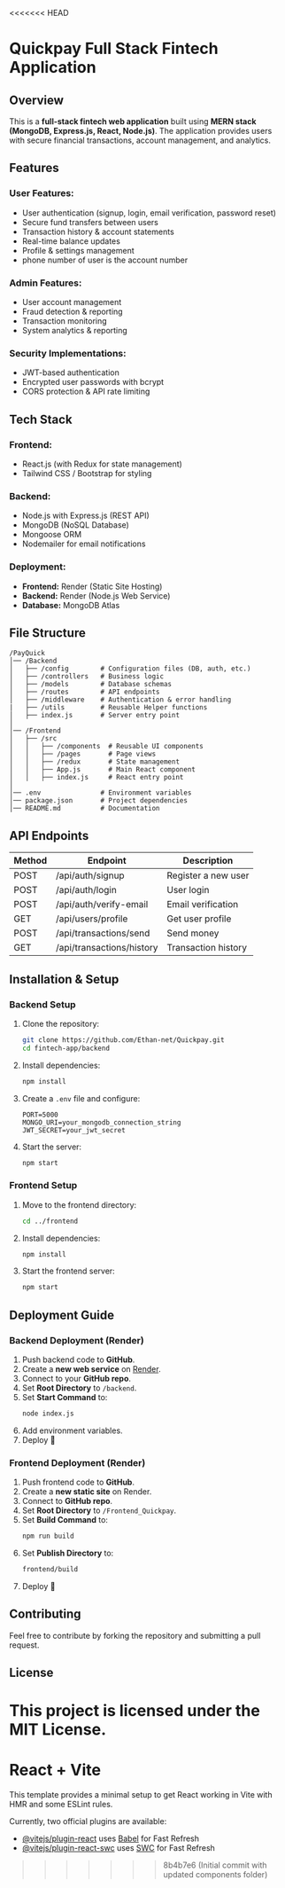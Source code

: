 <<<<<<< HEAD
# Quickpay Full Stack Fintech Application

## Overview

This is a **full-stack fintech web application** built using **MERN stack (MongoDB, Express.js, React, Node.js)**. The application provides users with secure financial transactions, account management, and analytics.

## Features

### **User Features:**

- User authentication (signup, login, email verification, password reset)
- Secure fund transfers between users
- Transaction history & account statements
- Real-time balance updates
- Profile & settings management
- phone number of user is the account number

### **Admin Features:**

- User account management
- Fraud detection & reporting
- Transaction monitoring
- System analytics & reporting

### **Security Implementations:**

- JWT-based authentication
- Encrypted user passwords with bcrypt
- CORS protection & API rate limiting

## Tech Stack

### **Frontend:**

- React.js (with Redux for state management)
- Tailwind CSS / Bootstrap for styling

### **Backend:**

- Node.js with Express.js (REST API)
- MongoDB (NoSQL Database)
- Mongoose ORM
- Nodemailer for email notifications

### **Deployment:**

- **Frontend:** Render (Static Site Hosting)
- **Backend:** Render (Node.js Web Service)
- **Database:** MongoDB Atlas

## File Structure

```
/PayQuick
│── /Backend
│   ├── /config        # Configuration files (DB, auth, etc.)
│   ├── /controllers   # Business logic
│   ├── /models        # Database schemas
│   ├── /routes        # API endpoints
│   ├── /middleware    # Authentication & error handling
|   ├── /utils         # Reusable Helper functions
│   ├── index.js       # Server entry point
│
│── /Frontend
│   ├── /src
│   │   ├── /components  # Reusable UI components
│   │   ├── /pages       # Page views
│   │   ├── /redux       # State management
│   │   ├── App.js       # Main React component
│   │   ├── index.js     # React entry point
│
│── .env               # Environment variables
│── package.json       # Project dependencies
│── README.md          # Documentation
```

## API Endpoints

| Method | Endpoint                  | Description         |
| ------ | ------------------------- | ------------------- |
| POST   | /api/auth/signup          | Register a new user |
| POST   | /api/auth/login           | User login          |
| POST   | /api/auth/verify-email    | Email verification  |
| GET    | /api/users/profile        | Get user profile    |
| POST   | /api/transactions/send    | Send money          |
| GET    | /api/transactions/history | Transaction history |

## Installation & Setup

### **Backend Setup**

1. Clone the repository:
   ```sh
   git clone https://github.com/Ethan-net/Quickpay.git
   cd fintech-app/backend
   ```
2. Install dependencies:
   ```sh
   npm install
   ```
3. Create a `.env` file and configure:
   ```env
   PORT=5000
   MONGO_URI=your_mongodb_connection_string
   JWT_SECRET=your_jwt_secret
   ```
4. Start the server:
   ```sh
   npm start
   ```

### **Frontend Setup**

1. Move to the frontend directory:
   ```sh
   cd ../frontend
   ```
2. Install dependencies:
   ```sh
   npm install
   ```
3. Start the frontend server:
   ```sh
   npm start
   ```

## Deployment Guide

### **Backend Deployment (Render)**

1. Push backend code to **GitHub**.
2. Create a **new web service** on [Render](https://render.com/).
3. Connect to your **GitHub repo**.
4. Set **Root Directory** to `/backend`.
5. Set **Start Command** to:
   ```sh
   node index.js
   ```
6. Add environment variables.
7. Deploy 🚀

### **Frontend Deployment (Render)**

1. Push frontend code to **GitHub**.
2. Create a **new static site** on Render.
3. Connect to **GitHub repo**.
4. Set **Root Directory** to `/Frontend_Quickpay`.
5. Set **Build Command** to:
   ```sh
   npm run build
   ```
6. Set **Publish Directory** to:
   ```sh
   frontend/build
   ```
7. Deploy 🚀

## Contributing

Feel free to contribute by forking the repository and submitting a pull request.

## License

This project is licensed under the MIT License.
=======
# React + Vite

This template provides a minimal setup to get React working in Vite with HMR and some ESLint rules.

Currently, two official plugins are available:

- [@vitejs/plugin-react](https://github.com/vitejs/vite-plugin-react/blob/main/packages/plugin-react/README.md) uses [Babel](https://babeljs.io/) for Fast Refresh
- [@vitejs/plugin-react-swc](https://github.com/vitejs/vite-plugin-react-swc) uses [SWC](https://swc.rs/) for Fast Refresh
>>>>>>> 8b4b7e6 (Initial commit with updated components folder)

